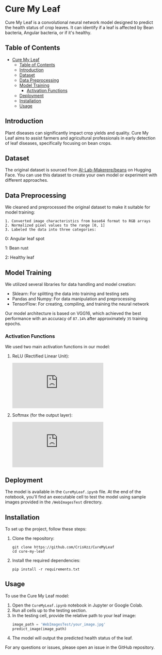 # Cure My Leaf

Cure My Leaf is a convolutional neural network model designed to predict the health status of crop leaves. It can identify if a leaf is affected by Bean bacteria, Angular bacteria, or if it's healthy.

## Table of Contents

- [Cure My Leaf](#cure-my-leaf)
  - [Table of Contents](#table-of-contents)
  - [Introduction](#introduction)
  - [Dataset](#dataset)
  - [Data Preprocessing](#data-preprocessing)
  - [Model Training](#model-training)
    - [Activation Functions](#activation-functions)
  - [Deployment](#deployment)
  - [Installation](#installation)
  - [Usage](#usage)

## Introduction

Plant diseases can significantly impact crop yields and quality. Cure My Leaf aims to assist farmers and agricultural professionals in early detection of leaf diseases, specifically focusing on bean crops.

## Dataset

The original dataset is sourced from [AI-Lab-Makerere/beans](https://huggingface.co/datasets/AI-Lab-Makerere/beans) on Hugging Face. You can use this dataset to create your own model or experiment with different approaches.

## Data Preprocessing

We cleaned and preprocessed the original dataset to make it suitable for model training:

    1. Converted image characteristics from base64 format to RGB arrays
    2. Normalized pixel values to the range [0, 1]
    3. Labeled the data into three categories:

0: Angular leaf spot

1: Bean rust

2: Healthy leaf

## Model Training

We utilized several libraries for data handling and model creation:

- Sklearn: For splitting the data into training and testing sets
- Pandas and Numpy: For data manipulation and preprocessing
- TensorFlow: For creating, compiling, and training the neural network

Our model architecture is based on VGG16, which achieved the best performance with an accuracy of `87.14%` after approximately `35` training epochs.

### Activation Functions

We used two main activation functions in our model:

1. ReLU (Rectified Linear Unit):

   ![equation](https://latex.codecogs.com/gif.latex?f%28x%29%20%3D%20%5Cmax%280%2C%20x%29)

2. Softmax (for the output layer):

   ![equation](https://latex.codecogs.com/gif.latex?%5Csigma%28z%29_i%20%3D%20%5Cfrac%7Be%5E%7Bz_i%7D%7D%7B%5Csum_%7Bj%3D1%7D%5EK%20e%5E%7Bz_j%7D%7D)

## Deployment

The model is available in the `CureMyLeaf.ipynb` file. At the end of the notebook, you'll find an executable cell to test the model using sample images provided in the `/WebImagesTest` directory.

## Installation

To set up the project, follow these steps:

1. Clone the repository:
   ```
   git clone https://github.com/CrisHzz/CureMyLeaf
   cd cure-my-leaf
   ```

2. Install the required dependencies:
   ```
   pip install -r requirements.txt
   ```

## Usage

To use the Cure My Leaf model:

   1. Open the `CureMyLeaf.ipynb` notebook in Jupyter or Google Colab.
   2. Run all cells up to the testing section.
   3. In the testing cell, provide the relative path to your leaf image:
      ```python
      image_path = 'WebImagesTest/your_image.jpg'
      predict_image(image_path)
      ```
   4. The model will output the predicted health status of the leaf.

For any questions or issues, please open an issue in the GitHub repository.

